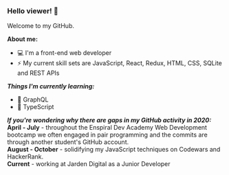 ### Hello viewer! 👋

Welcome to my GitHub.

**About me:**
- 💻 I'm a front-end web developer     
- ⚡ My current skill sets are JavaScript, React, Redux, HTML, CSS, SQLite and REST APIs

***Things I'm currently learning:***
- 🌱 GraphQL
- 🌱 TypeScript   

***If you're wondering why there are gaps in my GitHub activity in 2020:***    
**April - July** - throughout the Enspiral Dev Academy Web Development bootcamp we often engaged in pair programming
and the commits are through another student's GitHub account.    
**August - October** - solidifying my JavaScript techniques on Codewars and HackerRank.          
**Current** - working at Jarden Digital as a Junior Developer


<!--
**fai-songprasit/fai-songprasit** is a ✨ _special_ ✨ repository because its `README.md` (this file) appears on your GitHub profile.

Here are some ideas to get you started:

- 🔭 I’m currently working on ...
- 🌱 I’m currently learning ...
- 👯 I’m looking to collaborate on ...
- 🤔 I’m looking for help with ...
- 💬 Ask me about ...
- 📫 How to reach me: ...
- 😄 Pronouns: ...
- ⚡ Fun fact: ...
-->
